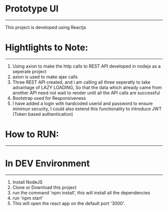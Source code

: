 # Prototype UI
-------------

This project is developed using Reactjs

# Hightlights to Note:
---------------------

1. Using axion to make the http calls to REST API developed in nodejs as a seperate project
2. axion is used to make ajax calls
3. Three REST API created, and i am calling all three seperatly to take advantage of LAZY LOADING, So that the data which already came from another API need not wait to render until all the API calls are successful
4. Bootstrap used for Responsiveness
5. I have added a login with hardcoded userid and password to ensure minimun security, I could also extend this functionality to introduce JWT (Token based authentication)

# How to RUN:
-------------
 # In DEV Environment
 -------------------
 1. Install NodeJS
 2. Clone or Download this project
 3. run the command 'npm install', this will install all the dependencies
 4. run 'npm start'
 5. This will open the react app on the default port '3000'.
